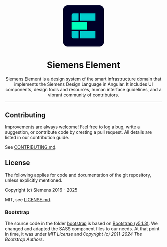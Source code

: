 <p align="center">
  <a href="https://element.siemens.io" target="_blank">
    <img src="./element-logo.svg" alt="Element Website" height="132" width="132">
  </a>
</p>

<h1 align="center">Siemens Element</h1>

<p></p>
<p align="center">
  Siemens Element is a design system of the smart infrastructure domain
  that implements the Siemens Design Language in Angular. It includes UI
  components, design tools and resources, human interface guidelines, and a
  vibrant community of contributors.
</p>
<p></p>

<hr>

## Contributing

Improvements are always welcome! Feel free to log a bug,
write a suggestion, or contribute code by creating a pull request.
All details are listed in our contribution guide.

See [CONTRIBUTING.md](CONTRIBUTING.md).

## License

The following applies for code and documentation of the git repository,
unless explicitly mentioned.

Copyright (c) Siemens 2016 - 2025

MIT, see [LICENSE.md](LICENSE.md).

### Bootstrap

The source code in the folder [bootstrap](./projects/element-theme/src/styles/bootstrap/)
is based on [Bootstrap (v5.1.3)](https://github.com/twbs/bootstrap). We changed and adapted
the SASS component files to our needs. At that point in time, it was under _MIT License_
and _Copyright (c) 2011-2024 The Bootstrap Authors_.
